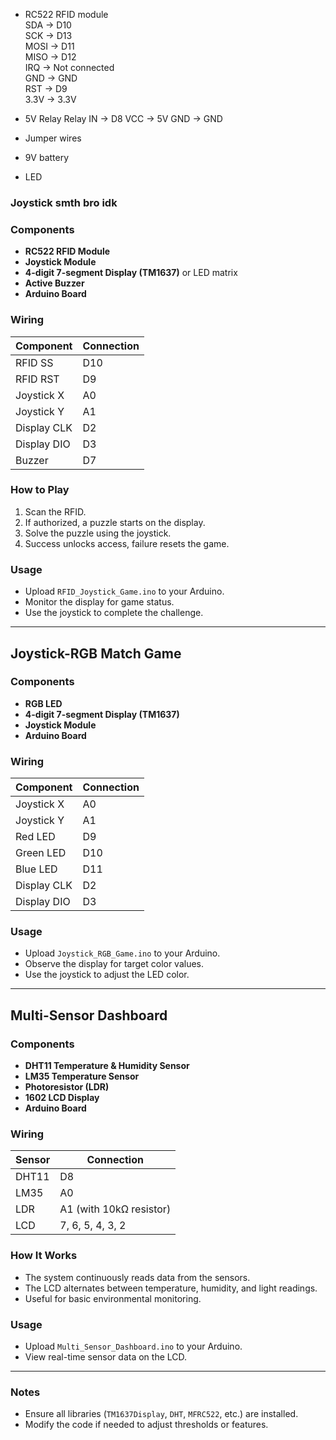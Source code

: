 - RC522 RFID module <br/>
SDA → D10  
SCK → D13  
MOSI → D11  
MISO → D12  
IRQ → Not connected  
GND → GND  
RST → D9  
3.3V → 3.3V
  
- 5V Relay
Relay IN → D8
VCC → 5V
GND → GND

- Jumper wires
- 9V battery
- LED

### Joystick smth bro idk

### Components
- **RC522 RFID Module**
- **Joystick Module**
- **4-digit 7-segment Display (TM1637)** or LED matrix
- **Active Buzzer**
- **Arduino Board**

### Wiring
| Component  | Connection |
|------------|-----------|
| RFID SS    | D10       |
| RFID RST   | D9        |
| Joystick X | A0        |
| Joystick Y | A1        |
| Display CLK | D2       |
| Display DIO | D3       |
| Buzzer     | D7        |

### How to Play
1. Scan the RFID.
2. If authorized, a puzzle starts on the display.
3. Solve the puzzle using the joystick.
4. Success unlocks access, failure resets the game.

### Usage
- Upload `RFID_Joystick_Game.ino` to your Arduino.
- Monitor the display for game status.
- Use the joystick to complete the challenge.

---

## Joystick-RGB Match Game

### Components
- **RGB LED**
- **4-digit 7-segment Display (TM1637)**
- **Joystick Module**
- **Arduino Board**

### Wiring
| Component  | Connection |
|------------|-----------|
| Joystick X | A0        |
| Joystick Y | A1        |
| Red LED    | D9        |
| Green LED  | D10       |
| Blue LED   | D11       |
| Display CLK | D2       |
| Display DIO | D3       |

### Usage
- Upload `Joystick_RGB_Game.ino` to your Arduino.
- Observe the display for target color values.
- Use the joystick to adjust the LED color.

---

## Multi-Sensor Dashboard

### Components
- **DHT11 Temperature & Humidity Sensor**
- **LM35 Temperature Sensor**
- **Photoresistor (LDR)**
- **1602 LCD Display**
- **Arduino Board**

### Wiring
| Sensor     | Connection |
|------------|-----------|
| DHT11      | D8        |
| LM35       | A0        |
| LDR        | A1 (with 10kΩ resistor) |
| LCD        | 7, 6, 5, 4, 3, 2 |

### How It Works
- The system continuously reads data from the sensors.
- The LCD alternates between temperature, humidity, and light readings.
- Useful for basic environmental monitoring.

### Usage
- Upload `Multi_Sensor_Dashboard.ino` to your Arduino.
- View real-time sensor data on the LCD.

---

### Notes
- Ensure all libraries (`TM1637Display`, `DHT`, `MFRC522`, etc.) are installed.
- Modify the code if needed to adjust thresholds or features.

